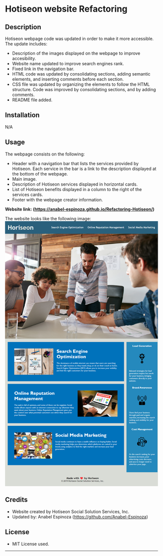 # Hotiseon website Refactoring

## Description

Hotiseon webpage code was updated in order to make it more accessible. The update includes:
- Description of the images displayed on the webpage to improve accesibility.
- Website name updated to improve search engines rank.
- Fixed link in the navigation bar. 
- HTML code was updated by consolidating sections, adding semantic elements, and inserting comments before each section.
- CSS file was updated by organizing the elements to follow the HTML structure. Code was improved by consolidating sections, and by adding comments.
- README file added.

## Installation

N/A

## Usage

The webpage consists on the following:
- Header with a navigation bar that lists the services provided by Hotiseon. Each service in the bar is a link to the description displayed at the bottom of the webpage.
- Main image.
- Description of Hotiseon services displayed in horizontal cards.
- List of Hotiseon benefits displayed in a column to the right of the services cards.
- Footer with the webpage creator information.

**Website link: (https://anabel-espinoza.github.io/Refactoring-Hotiseon/)**

The website looks like the following image:
![Hotison website screenshot](./assets/images/Hotison-WebPage.png)

## Credits

- Website created by Hotiseon Social Solution Services, Inc.
- Updated by: Anabel Espinoza (https://github.com/Anabel-Espinoza)

## License

- MIT License used.
---